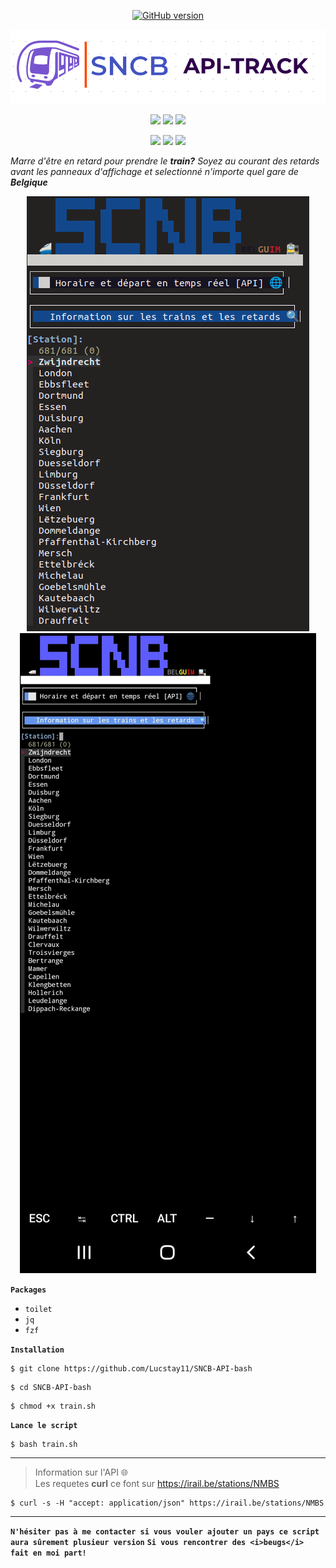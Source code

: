 <p align="center">
<a href="https://github.com/Ignitetch/AdvPhishing/releases"><img title="GitHub version" src="https://img.shields.io/badge/version-1-blue" ></a>  
</p>
<p align="center">
<img src=".sncb.png">
</p>
<p align="center">
  <img src="https://img.shields.io/badge/Track--Every station-blue?style=for-the-badge">
  <img src="https://img.shields.io/badge/Info--Delay-red?style=for-the-badge">
  <img src="https://img.shields.io/badge/Belguim-Stats-yellow?style=for-the-badge">
 
</p>
<p align="center">
  <img src="https://img.shields.io/badge/Author-Lucstay11-cyan?style=flat-square">
  <img src="https://img.shields.io/badge/Open%20Source-Yes-cyan?style=flat-square">
  <img src="https://img.shields.io/badge/Written%20In-Bash-cyan?style=flat-square">
</p>
<i>Marre d'être en retard pour prendre le <b>train?</b> Soyez au courant des retards avant les panneaux d'affichage et selectionné n'importe quel gare de <b>Belgique</b></i>
<p align="center">
<img src=".linux-sncb.png">
<img src=".sncb-a.jpg"> 
</p>

**`Packages`**
  
  - `toilet`
  - `jq`
  - `fzf`

**`Installation`**

```
$ git clone https://github.com/Lucstay11/SNCB-API-bash
```
```
$ cd SNCB-API-bash
```
```
$ chmod +x train.sh
```
**`Lance le script`**
```
$ bash train.sh
```
-----------------------------------------------------------------------------------------------------
> Information sur l'API 🌐                                                                          
> Les requetes <b>curl</b> ce font sur https://irail.be/stations/NMBS
```
$ curl -s -H "accept: application/json" https://irail.be/stations/NMBS
```
-----------------------------------------------------------------------------------------------------
 **`N'hésiter pas à me contacter si vous vouler ajouter un pays ce script aura sûrement plusieur version`**
 **`Si vous rencontrer des <i>beugs</i> fait en moi part!`**


